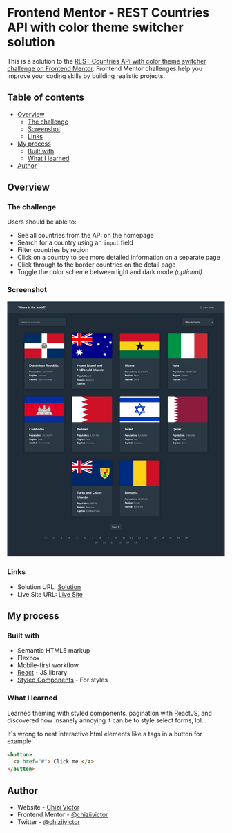 # Frontend Mentor - REST Countries API with color theme switcher solution

This is a solution to the [REST Countries API with color theme switcher challenge on Frontend Mentor](https://www.frontendmentor.io/challenges/rest-countries-api-with-color-theme-switcher-5cacc469fec04111f7b848ca). Frontend Mentor challenges help you improve your coding skills by building realistic projects.

## Table of contents

- [Overview](#overview)
  - [The challenge](#the-challenge)
  - [Screenshot](#screenshot)
  - [Links](#links)
- [My process](#my-process)
  - [Built with](#built-with)
  - [What I learned](#what-i-learned)
- [Author](#author)

## Overview

### The challenge

Users should be able to:

- See all countries from the API on the homepage
- Search for a country using an `input` field
- Filter countries by region
- Click on a country to see more detailed information on a separate page
- Click through to the border countries on the detail page
- Toggle the color scheme between light and dark mode _(optional)_

### Screenshot

![](./design/screenshot.jpg)

### Links

- Solution URL: [Solution](https://www.frontendmentor.io/solutions/reactjs-styledcomponents-reactrouter-loadingskeleton-iBjXYt3W3n)
- Live Site URL: [Live Site](https://rest-countries-chiziivictor.netlify.app/)

## My process

### Built with

- Semantic HTML5 markup
- Flexbox
- Mobile-first workflow
- [React](https://reactjs.org/) - JS library
- [Styled Components](https://styled-components.com/) - For styles

### What I learned

Learned theming with styled components, pagination with ReactJS, and discovered how insanely annoying it can be to style select forms, lol...

It's wrong to nest interactive html elements like a tags in a button for example

```html
<button>
  <a href="#"> Click me </a>
</button>
```

## Author

- Website - [Chizi Victor](https://chiziivictor.netlify.app)
- Frontend Mentor - [@chiziivictor](https://www.frontendmentor.io/profile/chiziivictor)
- Twitter - [@chiziivictor](https://www.twitter.com/chiziivictor)
